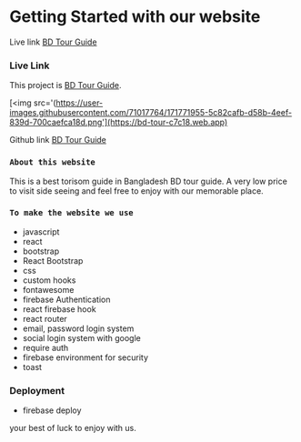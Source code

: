 # Getting Started with our website

Live link [BD Tour Guide](https://bd-tour-c7c18.web.app)

### Live Link
This project is [BD Tour Guide](https://bd-tour-c7c18.web.app).

[<img src='(https://user-images.githubusercontent.com/71017764/171771955-5c82cafb-d58b-4eef-839d-700caefca18d.png'](https://bd-tour-c7c18.web.app)
<!-- ![image](https://user-images.githubusercontent.com/71017764/171771955-5c82cafb-d58b-4eef-839d-700caefca18d.png) -->


Github link [BD Tour Guide](https://github.com/programming-hero-web-course-4/independent-service-provider-yousufmiah)

### `About this website`

This is a best torisom guide in Bangladesh BD tour guide. A very low price to visit side seeing and
feel free to enjoy with our memorable place.

### `To make the website we use`

- javascript
- react
- bootstrap
- React Bootstrap
- css
- custom hooks
- fontawesome
- firebase Authentication
- react firebase hook
- react router
- email, password login system
- social login system with google
- require auth
- firebase environment for security
- toast

### Deployment

- firebase deploy

your best of luck to enjoy with us.
